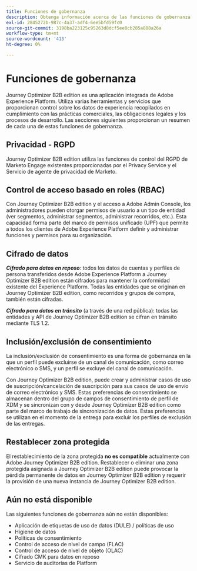 ```yaml
---
title: Funciones de gobernanza
description: Obtenga información acerca de las funciones de gobernanza que están disponibles actualmente en Journey Optimizer B2B edition.
exl-id: 2845272b-987c-4a37-adf4-6ee5bfd59fc0
source-git-commit: 3198ba223125c95263d8dcf5ee8cb285a888a26a
workflow-type: tm+mt
source-wordcount: '413'
ht-degree: 0%

---
```


# Funciones de gobernanza

Journey Optimizer B2B edition es una aplicación integrada de Adobe Experience Platform. Utiliza varias herramientas y servicios que proporcionan control sobre los datos de experiencia recopilados en cumplimiento con las prácticas comerciales, las obligaciones legales y los procesos de desarrollo. Las secciones siguientes proporcionan un resumen de cada una de estas funciones de gobernanza.

## Privacidad - RGPD

Journey Optimizer B2B edition utiliza las funciones de control del RGPD de Marketo Engage existentes proporcionadas por el Privacy Service y el Servicio de agente de privacidad de Marketo.

## Control de acceso basado en roles (RBAC)

Con Journey Optimizer B2B edition y el acceso a Adobe Admin Console, los administradores pueden otorgar permisos de usuario a un tipo de entidad (ver segmentos, administrar segmentos, administrar recorridos, etc.). Esta capacidad forma parte del marco de permisos unificado (UPF) que permite a todos los clientes de Adobe Experience Platform definir y administrar funciones y permisos para su organización.

## Cifrado de datos

**_Cifrado para datos en reposo_**: todos los datos de cuentas y perfiles de persona transferidos desde Adobe Experience Platform a Journey Optimizer B2B edition están cifrados para mantener la conformidad existente del Experience Platform. Todas las entidades que se originan en Journey Optimizer B2B edition, como recorridos y grupos de compra, también están cifradas.

**_Cifrado para datos en tránsito_** (a través de una red pública): todas las entidades y API de Journey Optimizer B2B edition se cifran en tránsito mediante TLS 1.2.

## Inclusión/exclusión de consentimiento

La inclusión/exclusión de consentimiento es una forma de gobernanza en la que un perfil puede excluirse de un canal de comunicación, como correo electrónico o SMS, y un perfil se excluye del canal de comunicación.

Con Journey Optimizer B2B edition, puede crear y administrar casos de uso de suscripción/cancelación de suscripción para sus casos de uso de envío de correo electrónico y SMS. Estas preferencias de consentimiento se almacenan dentro del grupo de campos de consentimiento de perfil de XDM y se sincronizan con y desde Journey Optimizer B2B edition como parte del marco de trabajo de sincronización de datos. Estas preferencias se utilizan en el momento de la entrega para excluir los perfiles de exclusión de las entregas.

## Restablecer zona protegida

El restablecimiento de la zona protegida **no es compatible** actualmente con Adobe Journey Optimizer B2B edition. Restablecer o eliminar una zona protegida asignada a Journey Optimizer B2B edition puede provocar la pérdida permanente de datos en Journey Optimizer B2B edition y requerir la provisión de una nueva instancia de Journey Optimizer B2B edition.

## Aún no está disponible

Las siguientes funciones de gobernanza aún no están disponibles:

* Aplicación de etiquetas de uso de datos (DULE) / políticas de uso
* Higiene de datos
* Políticas de consentimiento
* Control de acceso de nivel de campo (FLAC)
* Control de acceso de nivel de objeto (OLAC)
* Cifrado CMK para datos en reposo
* Servicio de auditorías de Platform
